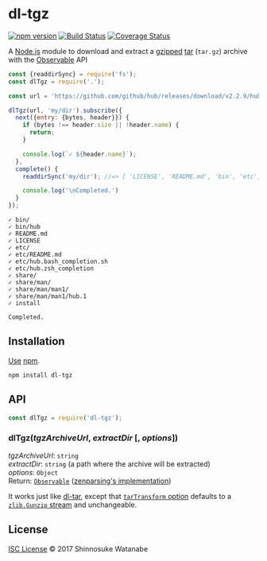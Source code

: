 # dl-tgz

[![npm version](https://img.shields.io/npm/v/dl-tgz.svg)](https://www.npmjs.com/package/dl-tgz)
[![Build Status](https://travis-ci.org/shinnn/dl-tgz.svg?branch=master)](https://travis-ci.org/shinnn/dl-tgz)
[![Coverage Status](https://img.shields.io/coveralls/shinnn/dl-tgz.svg)](https://coveralls.io/github/shinnn/dl-tgz?branch=master)

A [Node.js](https://nodejs.org/) module to download and extract a [gzipped](https://tools.ietf.org/html/rfc1952) [tar](https://www.gnu.org/software/tar/) (`tar.gz`) archive with the [Observable](https://tc39.github.io/proposal-observable/) API

```javascript
const {readdirSync} = require('fs');
const dlTgz = require('.');

const url = 'https://github.com/github/hub/releases/download/v2.2.9/hub-darwin-amd64-2.2.9.tgz';

dlTgz(url, 'my/dir').subscribe({
  next({entry: {bytes, header}}) {
    if (bytes !== header.size || !header.name) {
      return;
    }

    console.log(`✓ ${header.name}`);
  },
  complete() {
    readdirSync('my/dir'); //=> [ 'LICENSE', 'README.md', 'bin', 'etc', ...]

    console.log('\nCompleted.')
  }
});
```

```
✓ bin/
✓ bin/hub
✓ README.md
✓ LICENSE
✓ etc/
✓ etc/README.md
✓ etc/hub.bash_completion.sh
✓ etc/hub.zsh_completion
✓ share/
✓ share/man/
✓ share/man/man1/
✓ share/man/man1/hub.1
✓ install

Completed.
```

## Installation

[Use](https://docs.npmjs.com/cli/install) [npm](https://docs.npmjs.com/getting-started/what-is-npm).

```
npm install dl-tgz
```

## API

```javascript
const dlTgz = require('dl-tgz');
```

### dlTgz(*tgzArchiveUrl*, *extractDir* [, *options*])

*tgzArchiveUrl*: `string`  
*extractDir*: `string` (a path where the archive will be extracted)  
*options*: `Object`  
Return: [`Observable`](https://github.com/tc39/proposal-observable#observable) ([zenparsing's implementation](https://github.com/zenparsing/zen-observable))

It works just like [dl-tar](https://github.com/shinnn/dl-tar), except that [`tarTransform` option](https://github.com/shinnn/dl-tar#tartransform) defaults to a [`zlib.Gunzip` stream](https://nodejs.org/api/zlib.html#zlib_class_zlib_gunzip) and unchangeable.

## License

[ISC License](./LICENSE) © 2017 Shinnosuke Watanabe
